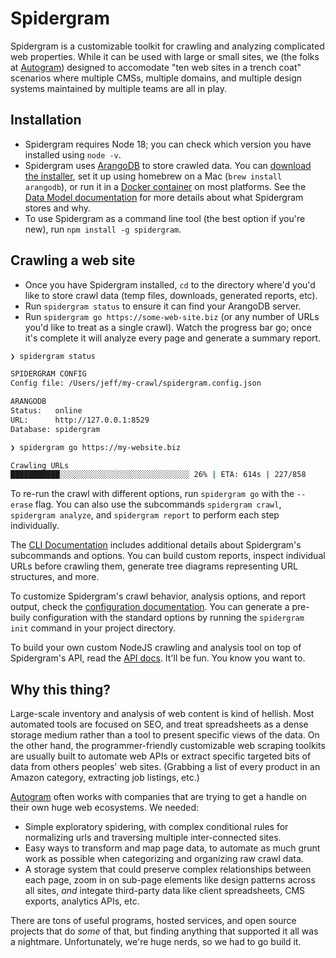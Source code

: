 # Spidergram

Spidergram is a customizable toolkit for crawling and analyzing complicated web properties. While it can be used with large or small sites, we (the folks at [Autogram](https://autogram.is)) designed to accomodate "ten web sites in a trench coat" scenarios where multiple CMSs, multiple domains, and multiple design systems maintained by multiple teams are all in play.

## Installation

- Spidergram requires Node 18; you can check which version you have installed using `node -v`.
- Spidergram uses [ArangoDB](https://www.arangodb.com/) to store crawled data. You can [download the installer](https://www.arangodb.com/download-major/), set it up using homebrew on a Mac (`brew install arangodb`), or run it in a [Docker container](https://hub.docker.com/_/arangodb) on most platforms. See the [Data Model documentation](docs/MODEL.md) for more details about what Spidergram stores and why.
- To use Spidergram as a command line tool (the best option if you're new), run `npm install -g spidergram`.

## Crawling a web site

- Once you have Spidergram installed, `cd` to the directory where'd you'd like to store crawl data (temp files, downloads, generated reports, etc).
- Run `spidergram status` to ensure it can find your ArangoDB server.
- Run `spidergram go https://some-web-site.biz` (or any number of URLs you'd like to treat as a single crawl). Watch the progress bar go; once it's complete it will analyze every page and generate a summary report.

```bash
❯ spidergram status

SPIDERGRAM CONFIG
Config file: /Users/jeff/my-crawl/spidergram.config.json

ARANGODB
Status:   online
URL:      http://127.0.0.1:8529
Database: spidergram

❯ spidergram go https://my-website.biz

Crawling URLs
███████████░░░░░░░░░░░░░░░░░░░░░░░░░░░░░ 26% | ETA: 614s | 227/858
```

To re-run the crawl with different options, run `spidergram go` with the `--erase` flag. You can also use the subcommands `spidergram crawl`, `spidergram analyze`, and `spidergram report` to perform each step individually.

The [CLI Documentation](docs/CLI.md) includes additional details about Spidergram's subcommands and options. You can build custom reports, inspect individual URLs before crawling them, generate tree diagrams representing URL structures, and more.

To customize Spidergram's crawl behavior, analysis options, and report output, check the [configuration documentation](docs/CONFIG.md). You can generate a pre-buily configuration with the standard options by running the `spidergram init` command in your project directory.

To build your own custom NodeJS crawling and analysis tool on top of Spidergram's API, read the [API docs](docs/API.md). It'll be fun. You know you want to.

## Why this thing?

Large-scale inventory and analysis of web content is kind of hellish. Most automated tools are focused on SEO, and treat spreadsheets as a dense storage medium rather than a tool to present specific views of the data. On the other hand, the programmer-friendly customizable web scraping toolkits are usually built to automate web APIs or extract specific targeted bits of data from others peoples' web sites. (Grabbing a list of every product in an Amazon category, extracting job listings, etc.)

[Autogram](https://autogram.is) often works with companies that are trying to get a handle on their own huge web ecosystems. We needed:

- Simple exploratory spidering, with complex conditional rules for normalizing urls and traversing multiple inter-connected sites.
- Easy ways to transform and map page data, to automate as much grunt work as possible when categorizing and organizing raw crawl data.
- A storage system that could preserve complex relationships between each page, zoom in on sub-page elements like design patterns across all sites, *and* integate third-party data like client spreadsheets, CMS exports, analytics APIs, etc.

There are tons of useful programs, hosted services, and open source projects that do *some* of that, but finding anything that supported it all was a nightmare. Unfortunately, we're huge nerds, so we had to go build it.
